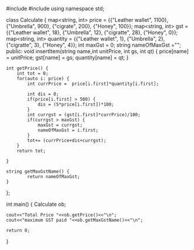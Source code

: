 #include <iostream>
#include <map>
using namespace std;

class Calculate {
    map<string, int> price = {{"Leather wallet", 1100}, {"Umbrella", 900}, {"cigrate", 200}, {"Honey", 100}};
    map<string, int> gst = {{"Leather wallet", 18}, {"Umbrella", 12}, {"cigratte", 28}, {"Honey", 0}};
    map<string, int> quantity = {{"Leather wallet", 1}, {"Umbrella", 2}, {"cigratte", 3}, {"Honey", 4}};
    int maxGst = 0;
    string nameOfMaxGst ="";
    public:
    void insertItem(string name,int unitPrice, int gs, int qt) {
        price[name] = unitPrice;
        gst[name] = gs;
        quantity[name] = qt;
    }
    
    int getPrice() {
        int tot = 0;
        for(auto i: price) {
            int currPrice =  price[i.first]*quantity[i.first];
            
            int dis = 0;
            if(price[i.first] > 500) {
                dis = (5*price[i.first])*100;
            }
            int currgst = (gst[i.first]*currPrice)/100;
            if(currgst > maxGst) {
                maxGst = currgst;
                nameOfMaxGst = i.first;
            }
            tot+= (currPrice+dis+currgst);
        }
        return tot;
       
    }
    
    string getMaxGstName() {
            return nameOfMaxGst;
    }
    
};


int main()
{
    Calculate ob;
    
    cout<<"Total Price "<<ob.getPrice()<<"\n";
    cout<<"maximum GST paid "<<ob.getMaxGstName()<<"\n";

    return 0;
}

